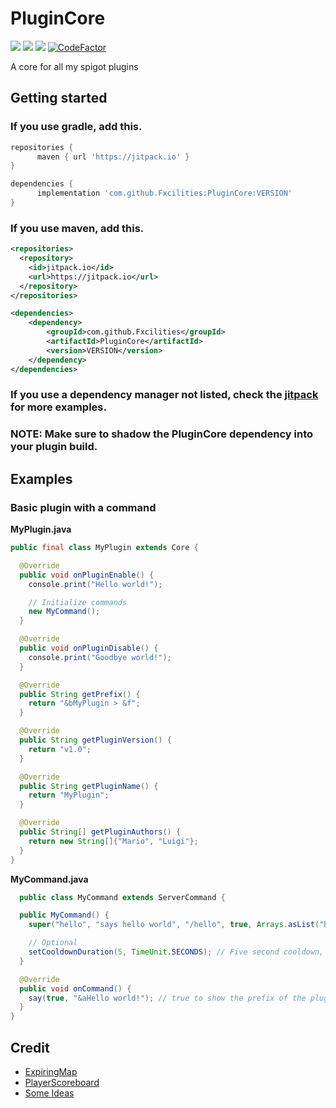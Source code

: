 # PluginCore
[![](https://img.shields.io/badge/dynamic/json?color=blue&label=JitPack&query=latestOk&url=https://jitpack.io/api/builds/com.github.Fxcilities/PluginCore/latest&style=for-the-badge)](https://jitpack.io/#Fxcilities/PluginCore)
[![](https://img.shields.io/badge/dynamic/json?color=blue&label=JavaDoc&query=latestOk&url=https://jitpack.io/api/builds/com.github.Fxcilities/PluginCore/latest&style=for-the-badge)](https://javadoc.jitpack.io/com/github/Fxcilities/PluginCore/latest/javadoc/index.html)
[![](https://img.shields.io/github/workflow/status/Fxcilities/PluginCore/Java%20CI%20with%20Gradle?color=blue&style=for-the-badge)](https://github.com/Fxcilities/PluginCore/actions)
[![CodeFactor](https://www.codefactor.io/repository/github/fxcilities/plugincore/badge?style=for-the-badge)](https://www.codefactor.io/repository/github/fxcilities/plugincore)

A core for all my spigot plugins

## Getting started

### If you use gradle, add this.
```gradle
repositories {
      maven { url 'https://jitpack.io' }
}

dependencies {
      implementation 'com.github.Fxcilities:PluginCore:VERSION'
}
```
### If you use maven, add this.

```xml
<repositories>
  <repository>
    <id>jitpack.io</id>
    <url>https://jitpack.io</url>
  </repository>
</repositories>

<dependencies>
    <dependency>
        <groupId>com.github.Fxcilities</groupId>
        <artifactId>PluginCore</artifactId>
        <version>VERSION</version>
    </dependency>
</dependencies>
```

### If you use a dependency manager not listed, check the [jitpack](https://jitpack.io/#Fxcilities/PluginCore) for more examples.
### NOTE: Make sure to shadow the PluginCore dependency into your plugin build.

## Examples

### Basic plugin with a command

**MyPlugin.java**
```java
public final class MyPlugin extends Core {

  @Override
  public void onPluginEnable() {
    console.print("Hello world!");

    // Initialize commands
    new MyCommand();
  }

  @Override
  public void onPluginDisable() {
    console.print("Goodbye world!");
  }

  @Override
  public String getPrefix() {
    return "&bMyPlugin > &f";
  }

  @Override
  public String getPluginVersion() {
    return "v1.0";
  }

  @Override
  public String getPluginName() {
    return "MyPlugin";
  }

  @Override
  public String[] getPluginAuthors() {
    return new String[]{"Mario", "Luigi"};
  }
}
```
**MyCommand.java**
```java
  public class MyCommand extends ServerCommand {

  public MyCommand() {
    super("hello", "says hello world", "/hello", true, Arrays.asList("helloworld", "world")); // label, description, usage, playerOnly, aliases

    // Optional
    setCooldownDuration(5, TimeUnit.SECONDS); // Five second cooldown, this line is optional.
  }

  @Override
  public void onCommand() {
    say(true, "&aHello world!"); // true to show the prefix of the plugin
  }
}
```


## Credit

- [ExpiringMap](https://github.com/jhalterman/expiringmap)
- [PlayerScoreboard](https://www.spigotmc.org/threads/scoreboard-api-1-8.160095/)
- [Some Ideas](https://github.com/kangarko/Foundation)

